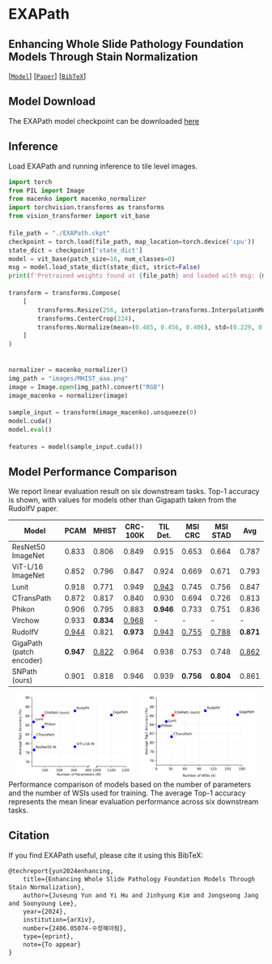 # EXAPath

## Enhancing Whole Slide Pathology Foundation Models Through Stain Normalization

[[`Model`](https://release에올리고주소추가예정)] [[`Paper`](https://arxiv.com/fdsaafsdfa)] [[`BibTeX`](#Citation)]


<!-- ## Updates: -->

## Model Download
The EXAPath model checkpoint can be downloaded [here](https://release에올리고주소추가예정)

## Inference
Load EXAPath and running inference to tile level images.
```python
import torch
from PIL import Image
from macenko import macenko_normalizer
import torchvision.transforms as transforms
from vision_transformer import vit_base

file_path = "./EXAPath.ckpt"
checkpoint = torch.load(file_path, map_location=torch.device('cpu'))
state_dict = checkpoint['state_dict']
model = vit_base(patch_size=16, num_classes=0)
msg = model.load_state_dict(state_dict, strict=False)
print(f'Pretrained weights found at {file_path} and loaded with msg: {msg}')

transform = transforms.Compose(
    [
        transforms.Resize(256, interpolation=transforms.InterpolationMode.BICUBIC),
        transforms.CenterCrop(224),
        transforms.Normalize(mean=(0.485, 0.456, 0.406), std=(0.229, 0.224, 0.225)),
    ]
)


normalizer = macenko_normalizer()
img_path = "images/MHIST_aaa.png"
image = Image.open(img_path).convert("RGB")
image_macenko = normalizer(image)

sample_input = transform(image_macenko).unsqueeze(0)
model.cuda()
model.eval()

features = model(sample_input.cuda())
```

## Model Performance Comparison

We report linear evaluation result on six downstream tasks. Top-1 accuracy is shown, with values for models other than Gigapath taken from the RudolfV paper.

| Model                    | PCAM        | MHIST       | CRC-100K    | TIL Det.    | MSI CRC     | MSI STAD    | Avg         |
|--------------------------|-------------|-------------|-------------|-------------|-------------|-------------|-------------|
| ResNet50 ImageNet        | 0.833       | 0.806       | 0.849       | 0.915       | 0.653       | 0.664       | 0.787       |
| ViT-L/16 ImageNet        | 0.852       | 0.796       | 0.847       | 0.924       | 0.669       | 0.671       | 0.793       |
| Lunit                    | 0.918       | 0.771       | 0.949       | <u>0.943</u>| 0.745       | 0.756       | 0.847       |
| CTransPath               | 0.872       | 0.817       | 0.840       | 0.930       | 0.694       | 0.726       | 0.813       |
| Phikon                   | 0.906       | 0.795       | 0.883       | **0.946**   | 0.733       | 0.751       | 0.836       |
| Virchow                  | 0.933       | **0.834**   | <u>0.968</u>| -           | -           | -           | -           |
| RudolfV                  | <u>0.944</u>| 0.821       | **0.973**   | <u>0.943</u>| <u>0.755</u>| <u>0.788</u>| **0.871**   |
| GigaPath (patch encoder) | **0.947**   | <u>0.822</u>| 0.964       | 0.938       | 0.753       | 0.748       | <u>0.862</u>|
| SNPath (ours)            | 0.901       | 0.818       | 0.946       | 0.939       | **0.756**   | **0.804**   | 0.861       |


<div style="display: flex; justify-content: space-around;">
    <img src="figures/model_comparison_param-1.png" alt="Model Comparison Param" style="width: 45%;">
    <img src="figures/model_comparison_wsis-1.png" alt="Model Comparison WSIS" style="width: 45%;">
</div>
Performance comparison of models based on the number of parameters and the number of WSIs used for training. The average Top-1 accuracy represents the mean linear evaluation performance across six downstream tasks.

<br>


## Citation
If you find EXAPath useful, please cite it using this BibTeX:
```
@techreport{yun2024enhancing,
    title={Enhancing Whole Slide Pathology Foundation Models Through Stain Normalization},
    author={Juseung Yun and Yi Hu and Jinhyung Kim and Jongseong Jang and Soonyoung Lee},
    year={2024},
    institution={arXiv},
    number={2406.05074-수정해야됨},
    type={eprint},
    note={To appear}
}
```
